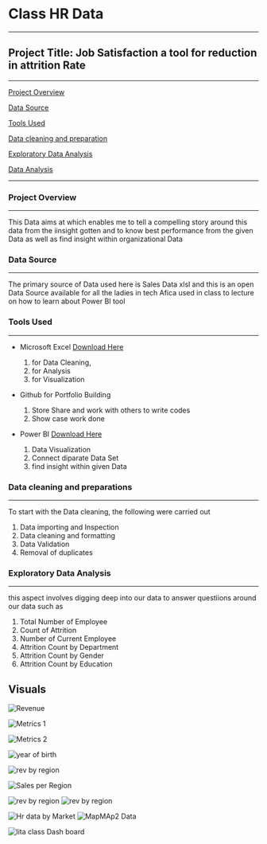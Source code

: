 # Class HR Data
---

## Project Title: Job Satisfaction a tool for reduction in attrition Rate
---
[Project Overview](#project-overview)

[Data Source](#data-source)

[Tools Used](#tools-used)

[Data cleaning and preparation](#data-cleaning-and-preparation)

[Exploratory Data Analysis](#exploratory-data-analysis)

 [Data Analysis](#data-analysis)

 ---


### Project Overview
---
This Data aims at which enables me to tell a compelling story around this data from the iinsight gotten and to know best performance from the given Data as well as find insight within organizational Data

### Data Source
---
The primary source of Data used here is Sales Data xlsl and this is an open Data Source available for all the ladies in tech Afica used in class to lecture on how to learn about Power BI tool
### Tools Used
---
- Microsoft Excel [Download Here](https://www.microsoft.com)
  1. for Data Cleaning,
  2. for Analysis
  3. for Visualization
     
- Github for Portfolio Building
  1. Store Share and work with others to write codes
  2. Show case work done
    
- Power BI [Download Here](https://www.microsoft.com)
  1.  Data Visualization
  2. Connect diparate Data Set
  3. find insight within given Data

### Data cleaning and preparations
---
To start with the Data cleaning, the following were carried out
  1.  Data importing and Inspection
  2.  Data cleaning and formatting
  3.  Data Validation
  4.  Removal of duplicates

### Exploratory Data Analysis
---
this aspect involves digging deep into our data to answer questiions around our data such as
  1.  Total Number of Employee
  2. Count of Attrition
  3. Number of Current Employee
  4. Attrition Count by Department
  5.  Attrition Count by Gender
  6.   Attrition Count by Education

## Visuals

![Revenue](https://github.com/user-attachments/assets/272da263-2bd1-4d53-bf5c-6ebeb6b7e138)

![Metrics 1](https://github.com/user-attachments/assets/bdad5c2c-1eaa-439f-aec2-a161964ab2f2)

![Metrics 2](https://github.com/user-attachments/assets/a53f2047-e607-4bb6-b3bc-b4a053b33fc9)

![year of birth](https://github.com/user-attachments/assets/4552bb68-c34e-449e-94fa-4ac9799c58cc)


![rev by region](https://github.com/user-attachments/assets/f6be78c3-e9ff-4eee-a3b0-31444678b3ae)

![Sales per Region](https://github.com/user-attachments/assets/d19094ca-a59d-4d88-975e-fd298590b565)

![rev by region](https://github.com/user-attachments/assets/028433d7-3151-4b66-a423-97617ecf35bc)
![rev by region](https://github.com/user-attachments/assets/77181a06-ad5d-494c-b8bb-daceea051b06)

![Hr data by Market](https://github.com/user-attachments/assets/4b1207cd-72e3-4af2-9774-dbfa56e69147)
![Map![MAp2](https://github.com/user-attachments/assets/08ee510e-c2b8-426f-b556-d0b1929bad87)
 Data](https://github.com/user-attachments/assets/ef996e98-bf04-42b9-a27c-48ec7b7c62ae)



![lita class Dash board](https://github.com/user-attachments/assets/646185a0-b460-49c3-92dc-2dca28fd8881)


